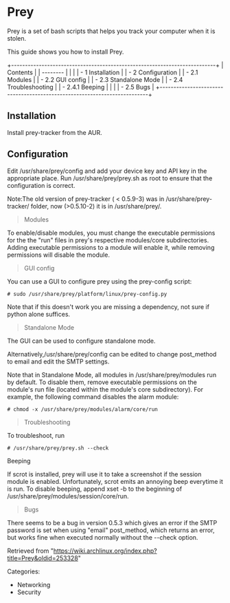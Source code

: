 Prey
====

Prey is a set of bash scripts that helps you track your computer when it
is stolen.

This guide shows you how to install Prey.

+--------------------------------------------------------------------------+
| Contents                                                                 |
| --------                                                                 |
|                                                                          |
| -   1 Installation                                                       |
| -   2 Configuration                                                      |
|     -   2.1 Modules                                                      |
|     -   2.2 GUI config                                                   |
|     -   2.3 Standalone Mode                                              |
|     -   2.4 Troubleshooting                                              |
|         -   2.4.1 Beeping                                                |
|                                                                          |
|     -   2.5 Bugs                                                         |
+--------------------------------------------------------------------------+

Installation
------------

Install prey-tracker from the AUR.

Configuration
-------------

Edit /usr/share/prey/config and add your device key and API key in the
appropriate place. Run /usr/share/prey/prey.sh as root to ensure that
the configuration is correct.

Note:The old version of prey-tracker ( < 0.5.9-3) was in
/usr/share/prey-tracker/ folder, now (>0.5.10-2) it is in
/usr/share/prey/.

> Modules

To enable/disable modules, you must change the executable permissions
for the the "run" files in prey's respective modules/core
subdirectories. Adding executable permissions to a module will enable
it, while removing permissions will disable the module.

> GUI config

You can use a GUI to configure prey using the prey-config script:

    # sudo /usr/share/prey/platform/linux/prey-config.py

Note that if this doesn't work you are missing a dependency, not sure if
python alone suffices.

> Standalone Mode

The GUI can be used to configure standalone mode.

Alternatively,/usr/share/prey/config can be edited to change post_method
to email and edit the SMTP settings.

Note that in Standalone Mode, all modules in /usr/share/prey/modules run
by default. To disable them, remove executable permissions on the
module's run file (located within the module's core subdirectory). For
example, the following command disables the alarm module:

    # chmod -x /usr/share/prey/modules/alarm/core/run

> Troubleshooting

To troubleshoot, run

    # /usr/share/prey/prey.sh --check

Beeping

If scrot is installed, prey will use it to take a screenshot if the
session module is enabled. Unfortunately, scrot emits an annoying beep
everytime it is run. To disable beeping, append xset -b to the beginning
of /usr/share/prey/modules/session/core/run.

> Bugs

There seems to be a bug in version 0.5.3 which gives an error if the
SMTP password is set when using "email" post_method, which returns an
error, but works fine when executed normally without the --check option.

Retrieved from
"https://wiki.archlinux.org/index.php?title=Prey&oldid=253328"

Categories:

-   Networking
-   Security
